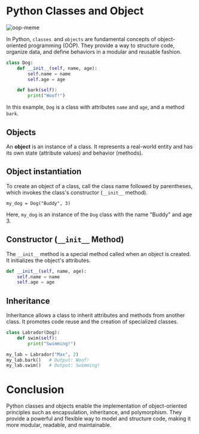 # Python Classes and Object
![oop-meme](https://s3.amazonaws.com/intranet-projects-files/holbertonschool-higher-level_programming+/247/oop-meme.jpg)

In Python, `classes `and `objects` are fundamental concepts of object-oriented programming (OOP). They provide a way to structure code, organize data, and define behaviors in a modular and reusable fashion.
```python
class Dog:
    def __init__(self, name, age):
        self.name = name
        self.age = age

    def bark(self):
        print("Woof!")
```
In this example, `Dog` is a class with attributes `name` and `age`, and a method `bark`.

## Objects
An **object** is an instance of a class. It represents a real-world entity and has its own state (attribute values) and behavior (methods).

## Object instantiation
To create an object of a class, call the class name followed by parentheses, which invokes the class's constructor (`__init__` method).
```
my_dog = Dog("Buddy", 3)
```
Here, `my_dog` is an instance of the `Dog` class with the name "Buddy" and age 3.

## Constructor (`__init__` Method)
The `__init__` method is a special method called when an object is created. It initializes the object's attributes.
```python
def __init__(self, name, age):
    self.name = name
    self.age = age
```

## Inheritance
Inheritance allows a class to inherit attributes and methods from another class. It promotes code reuse and the creation of specialized classes.
```python
class Labrador(Dog):
    def swim(self):
        print("Swimming!")

my_lab = Labrador("Max", 2)
my_lab.bark()   # Output: Woof!
my_lab.swim()   # Output: Swimming!
```

# Conclusion
Python classes and objects enable the implementation of object-oriented principles such as encapsulation, inheritance, and polymorphism. They provide a powerful and flexible way to model and structure code, making it more modular, readable, and maintainable.
